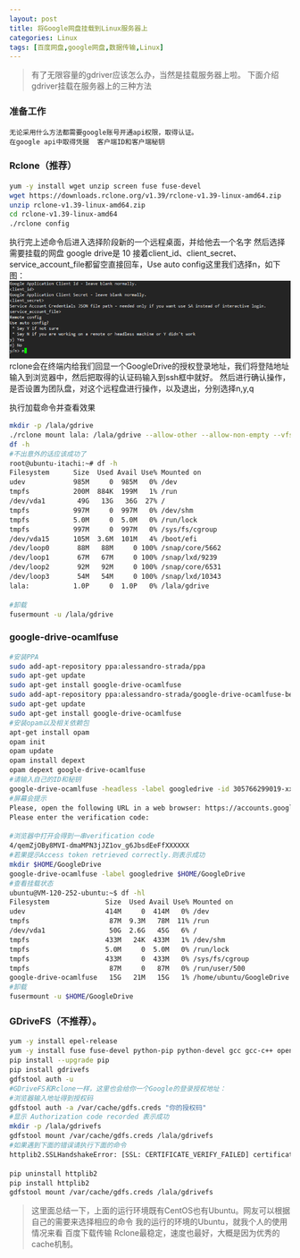 ```yaml
---
layout: post
title: 将Google网盘挂载到Linux服务器上
categories: Linux
tags: [百度网盘,google网盘,数据传输,Linux]
---
```


>有了无限容量的gdriver应该怎么办，当然是挂载服务器上啦。
>下面介绍gdriver挂载在服务器上的三种方法

### 准备工作
    无论采用什么方法都需要google账号开通api权限，取得认证。
    在google api中取得凭据  客户端ID和客户端秘钥

    
<!--more-->

### Rclone（推荐）

```bash
yum -y install wget unzip screen fuse fuse-devel
wget https://downloads.rclone.org/v1.39/rclone-v1.39-linux-amd64.zip
unzip rclone-v1.39-linux-amd64.zip
cd rclone-v1.39-linux-amd64
./rclone config
```
执行完上述命令后进入选择阶段新的一个远程桌面，并给他去一个名字
然后选择需要挂载的网盘 google drive是 10
接着client_id、client_secret、service_account_file都留空直接回车，Use auto config这里我们选择n，如下图：
![安装示意](将Google网盘挂载到Linux服务器上/1.png)
rclone会在终端内给我们回显一个GoogleDrive的授权登录地址，我们将登陆地址输入到浏览器中，然后把取得的认证码输入到ssh框中就好。
然后进行确认操作，是否设置为团队盘，对这个远程盘进行操作，以及退出，分别选择n,y,q

执行加载命令并查看效果
```bash
mkdir -p /lala/gdrive
./rclone mount lala: /lala/gdrive --allow-other --allow-non-empty --vfs-cache-mode writes&  #后台运行
df -h
#不出意外的话应该成功了
root@ubuntu-itachi:~# df -h
Filesystem      Size  Used Avail Use% Mounted on
udev            985M     0  985M   0% /dev
tmpfs           200M  884K  199M   1% /run
/dev/vda1        49G   13G   36G  27% /
tmpfs           997M     0  997M   0% /dev/shm
tmpfs           5.0M     0  5.0M   0% /run/lock
tmpfs           997M     0  997M   0% /sys/fs/cgroup
/dev/vda15      105M  3.6M  101M   4% /boot/efi
/dev/loop0       88M   88M     0 100% /snap/core/5662
/dev/loop1       67M   67M     0 100% /snap/lxd/9239
/dev/loop2       92M   92M     0 100% /snap/core/6531
/dev/loop3       54M   54M     0 100% /snap/lxd/10343
lala:           1.0P     0  1.0P   0% /lala/gdrive

#卸载
fusermount -u /lala/gdrive
```
### google-drive-ocamlfuse
```bash
#安装PPA
sudo add-apt-repository ppa:alessandro-strada/ppa
sudo apt-get update
sudo apt-get install google-drive-ocamlfuse
sudo add-apt-repository ppa:alessandro-strada/google-drive-ocamlfuse-beta
sudo apt-get update
sudo apt-get install google-drive-ocamlfuse
#安装opam以及相关依赖包
apt-get install opam
opam init
opam update
opam install depext
opam depext google-drive-ocamlfuse
#请输入自己的ID和秘钥
google-drive-ocamlfuse -headless -label googledrive -id 305766299019-xxxxx729a3ugtebaf1kfiq25s8cqeivb.apps.googleusercontent.com -secret PEAJdRInHTVf29Kx8EaXXXXX
#屏幕会提示
Please, open the following URL in a web browser: https://accounts.google.com/o/oauth2/auth?client_id=305766299019-xxxxx729a3ugtebaf1kfiq25s8cqeivb.apps.googleusercontent.com&redirect_uri=urn%3Aietf%3Awg%3Aoauth%3A2.0%3Aoob&scope=https%3A%2F%2Fwww.googleapis.com%2Fauth%2Fdrive&response_type=code&access_type=offline&approval_prompt=force
Please enter the verification code:

#浏览器中打开会得到一串verification code
4/qemZjOBy8MVI-dmaMPN3jJZ1ov_g6JbsdEeFfXXXXXX
#若果提示Access token retrieved correctly.则表示成功
mkdir $HOME/GoogleDrive
google-drive-ocamlfuse -label googledrive $HOME/GoogleDrive
#查看挂载状态
ubuntu@VM-120-252-ubuntu:~$ df -hl
Filesystem              Size  Used Avail Use% Mounted on
udev                    414M     0  414M   0% /dev
tmpfs                    87M  9.3M   78M  11% /run
/dev/vda1                50G  2.6G   45G   6% /
tmpfs                   433M   24K  433M   1% /dev/shm
tmpfs                   5.0M     0  5.0M   0% /run/lock
tmpfs                   433M     0  433M   0% /sys/fs/cgroup
tmpfs                    87M     0   87M   0% /run/user/500
google-drive-ocamlfuse   15G   21M   15G   1% /home/ubuntu/GoogleDrive
#卸载
fusermount -u $HOME/GoogleDrive
```

### GDriveFS（不推荐）。
```bash
yum -y install epel-release
yum -y install fuse fuse-devel python-pip python-devel gcc gcc-c++ openssl-devel
pip install --upgrade pip
pip install gdrivefs
gdfstool auth -u
#GDriveFS和Rclone一样，这里也会给你一个Google的登录授权地址：
#浏览器输入地址得到授权码
gdfstool auth -a /var/cache/gdfs.creds "你的授权码"
#显示 Authorization code recorded 表示成功
mkdir -p /lala/gdrivefs
gdfstool mount /var/cache/gdfs.creds /lala/gdrivefs
#如果遇到下面的错误请执行下面的命令
httplib2.SSLHandshakeError: [SSL: CERTIFICATE_VERIFY_FAILED] certificate verify failed

pip uninstall httplib2
pip install httplib2
gdfstool mount /var/cache/gdfs.creds /lala/gdrivefs
```
>这里面总结一下，上面的运行环境既有CentOS也有Ubuntu。网友可以根据自己的需要来选择相应的命令
我的运行的环境的Ubuntu，就我个人的使用情况来看 <span id="inline-blue">百度下载传输 </span>
Rclone最稳定，速度也最好，大概是因为优秀的cache机制。
